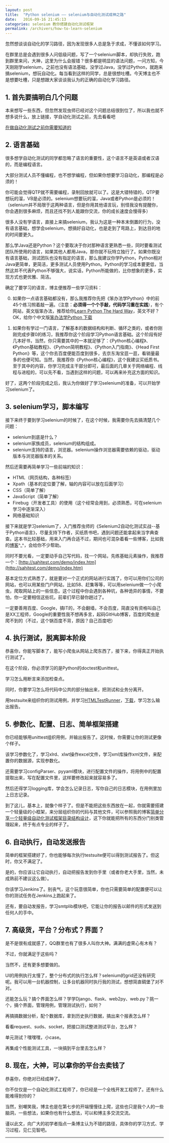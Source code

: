 ```yaml
---
layout: post
title:  "Python selenium —— selenium与自动化测试成神之路"
date:   2016-09-16 21:45:13
categories: selenium 教你搭建自动化测试框架
permalink: /archivers/how-to-learn-selenium
---
```


忽然想谈谈自动化的学习路径，因为发现很多人总是急于求成，不懂该如何学习。

在群里总是会遇到很多人问低级问题，写了一个selenium脚本，却执行失败，跑到群里来问，大神，这里为什么会报错？很多都是明显的语法问题，一问方知，今天刚刚学selenium，之前也没有语法基础，没学过Java，没学过Python，就跑来搞selenium，想玩自动化。每当看到这样的同学，总是很想吐槽。今天博主也不是想要吐槽，只是想跟大家谈谈我认为的正确的自动化学习路径。


## **1. 首先要搞明白几个问题**

本来想写一些东西，但忽然发现虫师已经对这个问题总结很到位了，所以我也就不想多说什么，放上链接，学自动化测试之前，先去看看吧

[在做自动化测试之前你需要知道的](http://www.cnblogs.com/fnng/p/3653793.html)


## **2. 语言基础**

很多想学自动化测试的同学都忽略了语言的重要性，这个语言不是英语或者汉语的，而是编程语言。

大部分测试人员不懂编程，也不想学编程，但如果你想要学习自动化，那编程是必须的！

你可能会觉得QTP就不需要编程，录制回放就可以了。这是大错特错的，QTP要想玩的溜，VB是必须的。selenium想要玩的溜，Java或者Python是必须的！（selenium并不局限于这两种语言，但是你用其他语言玩，别怪我没有提醒你，你会遇到很多麻烦，而且还找不到人能跟你交流，你的成长速度会慢得多）

很多人没有学语言，直接上来搞selenium，我认为这是一种本末倒置的行为，没有语言基础，想学会selenium，想搞好自动化，也是走到了弯路上，到达目的地的时间要更久。

那么学Java还是Python？这个要取决于你对那种语言更熟悉一些，同时要看测试团队所使用的语言，如果其他人都用Java，那你就不玩特立独行了。如果你既没有语言基础，测试团队也没有指定的语言，那么我建议你学Python，Python相对Java更简单，更简洁，更多测试人员使用Python。Python的学习成本要更低，当然这并不代表Python不够强大，说实话，Python所能做的，比你想象的更多，实现方式也更优雅、简洁。

确定了要学习的语言，博主便推荐一些学习资料：

0. 如果你一点语言基础都没有，那么我推荐你先把《笨办法学Python》中的前45个练习照着敲一遍。（注意：**必须得一个个手敲，代码学习重在实践**），有个网站，英文版笨办法，推荐给你[Learn Python The Hard Way](https://learnpythonthehardway.org/book/)，英文不好？OK，给你个中文版[笨办法学Python 下载](http://download.csdn.net/detail/huilan_same/9631716)

1. 如果你有学过一门语言，了解基本的数据结构和判断、循环之类的，或者你刚刚完成步骤0的练习，我推荐你这个阶段学习Python语言基础。这个阶段有好几本好书，当然，你只需要其中的一本就足够了：《Python核心编程》、《Python基础教程》、《Python简明教程》、《Python入门指南》、《Head First Python》等，这个你去百度便能百度到很多，去京东淘宝逛一逛，看销量最多的也便可知。当然，我推荐你《Python核心编程》，这个我建议买纸质书。至于其中的内容，你学习完成主干部分即可，最后面的几章关于网络编程、线程与进程的，可以先不看，当遇到这样的问题，可以再来补充这方面的知识。

好了，这两个阶段完成之后，我认为你做好了学习selenium的准备，可以开始学习selenium了。

## **3. selenium学习，脚本编写**

接下来终于要到学习selenium的时候了，在这个时候，我需要你先去搞清楚几个问题：

- selenium到底是什么？
- selenium家族成员，selenium的结构组成。
- selenium支持的语言，浏览器。selenium操作浏览器需要依赖的驱动，驱动版本与浏览器版本的关系。

然后还需要再简单学习一些前端的知识：

- HTML（网页结构，各种标签）
- Xpath（基本的定位要了解，轴的内容可以放在后面学习）
- CSS（简单了解）
- JavaScript（简单了解）
- Firebug（开发者工具）的使用（这个经常会用到，必须熟悉，可在selenium学习中逐渐深入）
- 网络基础知识

接下来就是学习selenium了，入门推荐虫师的《Selenium2自动化测试实战--基于Python语言》，尽量支持下作者，买纸质书吧，遇到问题还能拿起来当字典查查。这本书比较基础，用来入门再合适不过，期间也可混杂着看一些博客，比如我的[博客](http://blog.csdn.net/huilan_same)^_^，会给你不少帮助。

同时不要光看，一定要动手自己写代码，找一个网站，先练基础元素操作，我推荐一个：[http://sahitest.com/demo/index.htm](http://sahitest.com/demo/index.htm)

基本定位方式熟悉了，就是要对一个正式的网站进行实践了，你可以用你们公司的网站，也可以用某些门户网站，比如58、赶集等等，可以用selenium做一个小爬虫，爬取网站上的一些信息。这个过程中你会遇到各种坑，各种诡异的事情，不要怕，你一定要相信这些坑，前辈们早已替你趟过了。

一定要善用百度、Google，搞IT的，不会翻墙，不会百度，简直没有资格叫自己是XX工程师，Google的重要性我不想再多言，起码GitHub博客，百度的爬虫是爬不到的（不过，这个锅百度不背，原因？自己百度吧）

## **4. 执行测试，脱离脚本阶段**

恭喜你，你能写脚本了，能写小爬虫从网站上爬东西了，接下来，你得真正开始执行测试了。

在这个阶段，你必须学习的是Python的doctest和unittest。

学习怎么用断言来添加检查点。

同时，你要学习怎么将代码中公共的部分抽出来，把测试和业务分离开。

用testsuite来组织你的测试用例，并学习[HTMLTestRunner](http://blog.csdn.net/huilan_same/article/details/52160186)，[下载](http://download.csdn.net/detail/huilan_same/9598558)，学习怎么输出报告。

## **5. 参数化、配置、日志、简单框架搭建**

你已经能够用unittest组织用例，并输出报告了。这时候，你需要让你的测试更像个样子。

该学习参数化了，学习xlrd、xlwt操作excel文件，学习xml库操作xml文件，来配置你的数据源，实现参数化。

还需要学习configParser、pyyaml模块，进行配置文件的操作，将用例中的配置提取出来，写在配置文件里，这样要修改起来就容易多了。

然后还得学习logging库，学会怎么记录日志，写你自己的日志模块，在用例里加上日志记录。

到了这儿，基本上，就像个样子了。但是不能把这些东西放在一起，你就需要搭建一个轻量级的小框架，来分层组织你的代码与其他文件，可以参照我的博客[简单分享一个轻量级自动化测试框架目录结构设计](http://blog.csdn.net/huilan_same/article/details/52319537)，这下你就能把所有的东西分门别类管理起来，终于有点专业的样子了。

## **6. 自动执行，自动发送报告**

简单的框架搭建好了，你也能够每次执行testsuite便可以得到测试报告了。但这时，你又不满足了。

是的，你应该让它自动执行，自动把报告发到你手里（或者你老大手里，当然，未成熟前不建议这么做）。

你该学习Jenkins了。别丧气，这个玩意很简单，你也只需要简单的配置便可以让你的测试任务在Jenkins上跑起来了。

还有，要自动发报告，学习smtplib模块吧，它能让你的报告以邮件的形式发送到任何人的手中。


## **7. 高级货，平台？分布式？界面？**

是不是很有成就感了，QQ群里也有了很多人叫你大神。满满的虚荣心有木有？

不过，你就满足于这些吗？

当然不，还有更多想要做的。

UI的用例执行太慢了，整个分布式的执行怎么样？selenium的grid还没有研究呢。我可以用一台机器控制，让多台机器同时执行我的测试，想想简直碉堡了对不对。

还能怎么玩？搞个界面怎么样？学学Django、flask、web2py、web.py？挑一个，搞个界面，管理用例，管理测试执行，如何？

再搞搞数据分析，配个数据库，拿到历史执行数据，搞出来个报表怎么样？

看看request、suds、socket，把接口测试整进测试平台，怎么样？

单元测试？嘿嘿嘿，小case。

再集成个性能测试工具，一块搞到平台里去怎么样？

## **8. 现在，大神，可以拿你的平台去卖钱了**

恭喜你，你绝对已经成神了。

你不仅仅是一个自动化测试工程师了，你已经是一个全栈开发工程师了。还有什么能难得到你的？


当然，别嘲笑我，博主也是在第七步的开端慢慢往上爬，这些也只是我个人的一些脑洞，一些想法，如果你也有什么想法，可以和博主多交流交流。


谨以此文，向广大的初学者指点一条博主认为不错的路径，具体你的学习方式、学习过程，见仁见智吧。


****

